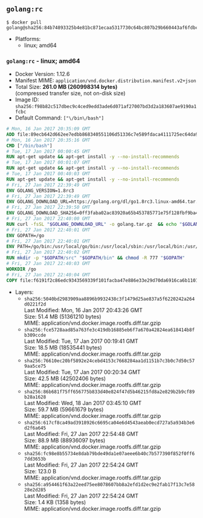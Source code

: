 ## `golang:rc`

```console
$ docker pull golang@sha256:84b74893325b4e81bc871ecaa5317730c64bc807b29b660443af6fdbc34cf94e
```

-	Platforms:
	-	linux; amd64

### `golang:rc` - linux; amd64

-	Docker Version: 1.12.6
-	Manifest MIME: `application/vnd.docker.distribution.manifest.v2+json`
-	Total Size: **261.0 MB (260998314 bytes)**  
	(compressed transfer size, not on-disk size)
-	Image ID: `sha256:f98b82c517dbec9c4ced9edd3ade6d071af27007bd3d2a183607ae9190a1fcbc`
-	Default Command: `["\/bin\/bash"]`

```dockerfile
# Mon, 16 Jan 2017 20:35:09 GMT
ADD file:89ecb642d662ee7edbb868340551106d51336c7e589fdaca4111725ec64da957 in / 
# Mon, 16 Jan 2017 20:35:16 GMT
CMD ["/bin/bash"]
# Tue, 17 Jan 2017 00:00:45 GMT
RUN apt-get update && apt-get install -y --no-install-recommends 		ca-certificates 		curl 		wget 	&& rm -rf /var/lib/apt/lists/*
# Tue, 17 Jan 2017 00:01:07 GMT
RUN apt-get update && apt-get install -y --no-install-recommends 		bzr 		git 		mercurial 		openssh-client 		subversion 				procps 	&& rm -rf /var/lib/apt/lists/*
# Tue, 17 Jan 2017 00:40:03 GMT
RUN apt-get update && apt-get install -y --no-install-recommends 		g++ 		gcc 		libc6-dev 		make 		pkg-config 	&& rm -rf /var/lib/apt/lists/*
# Fri, 27 Jan 2017 22:39:49 GMT
ENV GOLANG_VERSION=1.8rc3
# Fri, 27 Jan 2017 22:39:49 GMT
ENV GOLANG_DOWNLOAD_URL=https://golang.org/dl/go1.8rc3.linux-amd64.tar.gz
# Fri, 27 Jan 2017 22:39:50 GMT
ENV GOLANG_DOWNLOAD_SHA256=0ff3faba02ac83920a65b453785771e75f128fbf9ba4ad1d5e72c044103f9c7a
# Fri, 27 Jan 2017 22:40:00 GMT
RUN curl -fsSL "$GOLANG_DOWNLOAD_URL" -o golang.tar.gz 	&& echo "$GOLANG_DOWNLOAD_SHA256  golang.tar.gz" | sha256sum -c - 	&& tar -C /usr/local -xzf golang.tar.gz 	&& rm golang.tar.gz
# Fri, 27 Jan 2017 22:40:01 GMT
ENV GOPATH=/go
# Fri, 27 Jan 2017 22:40:01 GMT
ENV PATH=/go/bin:/usr/local/go/bin:/usr/local/sbin:/usr/local/bin:/usr/sbin:/usr/bin:/sbin:/bin
# Fri, 27 Jan 2017 22:40:02 GMT
RUN mkdir -p "$GOPATH/src" "$GOPATH/bin" && chmod -R 777 "$GOPATH"
# Fri, 27 Jan 2017 22:40:03 GMT
WORKDIR /go
# Fri, 27 Jan 2017 22:40:04 GMT
COPY file:f6191f2c86edc9343569339f101facba47e886e33e29d70da6916ca6b1101a53 in /usr/local/bin/ 
```

-	Layers:
	-	`sha256:5040bd2983909aa8896b9932438c3f1479d25ae837a5f6220242a264d0221f2d`  
		Last Modified: Mon, 16 Jan 2017 20:43:26 GMT  
		Size: 51.4 MB (51361210 bytes)  
		MIME: application/vnd.docker.image.rootfs.diff.tar.gzip
	-	`sha256:fce5728aad85a763fe3c419db16885eb6f7a670a42824ea618414b8fb309ccde`  
		Last Modified: Tue, 17 Jan 2017 00:19:41 GMT  
		Size: 18.5 MB (18535441 bytes)  
		MIME: application/vnd.docker.image.rootfs.diff.tar.gzip
	-	`sha256:76610ec20bf5892e24cebd4153c7668284aa1d1151b7c3b0c7d50c579aa5ce75`  
		Last Modified: Tue, 17 Jan 2017 00:20:34 GMT  
		Size: 42.5 MB (42502406 bytes)  
		MIME: application/vnd.docker.image.rootfs.diff.tar.gzip
	-	`sha256:86b681f75ff656775b833d40e824f47d5b46215fd8a2e829b2b9cf89b28a1628`  
		Last Modified: Wed, 18 Jan 2017 03:45:10 GMT  
		Size: 59.7 MB (59661679 bytes)  
		MIME: application/vnd.docker.image.rootfs.diff.tar.gzip
	-	`sha256:617cf8ca49ad3918926c6695ca04e6d4543aeab0ecd727a5a934b3e6d2f6a645`  
		Last Modified: Fri, 27 Jan 2017 22:54:48 GMT  
		Size: 88.9 MB (88936097 bytes)  
		MIME: application/vnd.docker.image.rootfs.diff.tar.gzip
	-	`sha256:fc98e8b55734e8dab79bde49da1e07aeee6b40c7b577390f852f0ff67dd3653b`  
		Last Modified: Fri, 27 Jan 2017 22:54:24 GMT  
		Size: 123.0 B  
		MIME: application/vnd.docker.image.rootfs.diff.tar.gzip
	-	`sha256:a954461f63a22eed75ee8078607bb8a2efd1d2ec9e2fab17f13c7e5828e2d285`  
		Last Modified: Fri, 27 Jan 2017 22:54:24 GMT  
		Size: 1.4 KB (1358 bytes)  
		MIME: application/vnd.docker.image.rootfs.diff.tar.gzip
